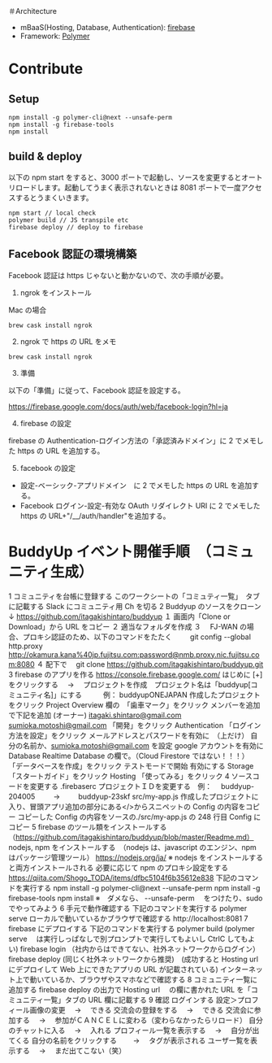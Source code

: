 ＃Architecture

- mBaaS(Hosting, Database, Authentication): [firebase](https://console.firebase.google.com/)
- Framework: [Polymer](https://www.polymer-project.org/)

# Contribute

## Setup

```
npm install -g polymer-cli@next --unsafe-perm
npm install -g firebase-tools
npm install
```

## build & deploy

以下の npm start をすると、3000 ポートで起動し、ソースを変更するとオートリロードします。起動してうまく表示されないときは 8081 ポートで一度アクセスするとうまくいきます。

```
npm start // local check
polymer build // JS transpile etc
firebase deploy // deploy to firebase
```

## Facebook 認証の環境構築

Facebook 認証は https じゃないと動かないので、次の手順が必要。

1. ngrok をインストール

Mac の場合

```
brew cask install ngrok
```

2. ngrok で https の URL をメモ

```
brew cask install ngrok
```

3. 準備

以下の「準備」に従って、Facebook 認証を設定する。

https://firebase.google.com/docs/auth/web/facebook-login?hl=ja

4. firebase の設定

firebase の Authentication-ログイン方法の「承認済みドメイン」に 2 でメモした https の URL を追加する。

5. facebook の設定

- 設定-ベーシック-アプリドメイン　に 2 でメモした https の URL を追加する。
- Facebook ログイン-設定-有効な OAuth リダイレクト URI に 2 でメモした https の URL+"/\_\_/auth/handler"を追加する。

# BuddyUp イベント開催手順　（コミュニティ生成）

1 コミュニティを台帳に登録する
このワークシートの「コミュティ一覧」　タブに記載する
Slack にコミュニティ用 Ch を切る
2 Buddyup のソースをクローン ↓
https://github.com/itagakishintaro/buddyup
１ 画面内「Clone or Download」から URL をコピー
２ 適当なフォルダを作成
３　 FJ-WAN の場合、プロキシ認証のため、以下のコマンドをたたく
　　 git config --global http.proxy http://okamura.kana%40jp.fujitsu.com:password@nmb.proxy.nic.fujitsu.com:8080
４ 配下で　 git clone https://github.com/itagakishintaro/buddyup.git
3 firebase のアプリを作る
https://console.firebase.google.com/
はじめに
[+] をクリックする　 → 　プロジェクトを作成　プロジェクト名は「buddyup[コミュニティ名]」にする　　　例： buddyupONEJAPAN
作成したプロジェクトをクリック
Project Overview 欄の　「歯車マーク」をクリック
メンバーを追加で下記を追加 (オーナー)
itagaki.shintaro@gmail.com
sumioka.motoshi@gmail.com
「開発」をクリック
Authentication
「ログイン方法を設定」をクリック
メールアドレスとパスワードを有効に　（上だけ）
自分の名前か、sumioka.motoshi@gmail.com を設定
google アカウントを有効に
Database
Realtime Database の欄で。（Cloud Firestore ではない！！！）
「データベースを作成」をクリック
テストモードで開始
有効にする
Storage
「スタートガイド」をクリック
Hosting
「使ってみる」をクリック
4 ソースコードを変更する
.firebaserc
プロジェクトＩＤを変更する　例：　 buddyup-204005 　　 → 　　 buddyup-23skf
src/my-app.js
作成したプロジェクトに入り、冒頭アプリ追加の部分にある</>からスニペットの Config の内容をコピー
コピーした Config の内容をソースの./src/my-app.js の 248 行目 Config にコピー
5 firebase のツール類をインストールする　（https://github.com/itagakishintaro/buddyup/blob/master/Readme.md）
nodejs, npm をインストールする　（nodejs は、javascript のエンジン、npm はパッケージ管理ツール）
https://nodejs.org/ja/ ※ nodejs をインストールすると両方インストールされる
必要に応じて npm のプロキシ設定をする https://qiita.com/Shogo_TODA/items/dfbc5104f6b35612e838
下記のコマンドを実行する
npm install -g polymer-cli@next --unsafe-perm
npm install -g firebase-tools
npm install
※　ダメなら、 --unsafe-perm 　をつけたり、sudo でやってみよう
6 手元で動作確認する
下記のコマンドを実行する
polymer serve
ローカルで動いているかブラウザで確認する
http://localhost:8081
7 firebase にデプロイする
下記のコマンドを実行する
polymer build (polymer serve 　は実行しっぱなしで別プロンプトで実行してもよいし CtrlC してもよい)
firebase login （社内からはできてない、社外ネットワークからログイン）
firebase deploy (同じく社外ネットワークから推奨)　(成功すると Hosting url にデプロイして Web 上にできたアプリの URL が記載されている)
インターネット上で動いているか、ブラウザやスマホなどで確認する
8 コミュニティ一覧に追加する
firebase deploy の出力で Hosting url 　の欄に書かれた URL を「コミュニティ一覧」タブの URL 欄に記載する
9 確認
ログインする
設定＞プロフィール画像の変更　 → 　できる
交流会の登録をする　 → 　できる
交流会に参加する　 → 　参加がＣＡＮＣＥＬに変わる（変わらなかったらリロード）
自分のチャットに入る　 → 　入れる
プロフィール一覧を表示する　 → 　自分が出てくる
自分の名前をクリックする　　 → 　タグが表示される
ユーザ一覧を表示する　 → 　まだ出てこない（笑）
